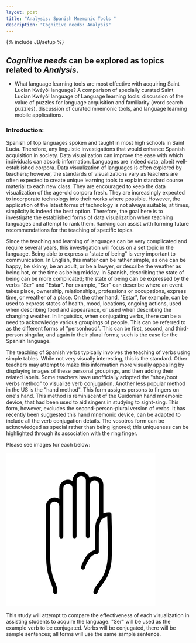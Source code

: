 ```yaml
---
layout: post
title: "Analysis: Spanish Mnemonic Tools "
description: "Cognitive needs: Analysis"
---
```

{% include JB/setup %}


## __*Cognitive needs*__ can be explored as topics related to __*Analysis*__.

+ What language learning tools are most effective with acquiring Saint Lucian Kwéyòl language? A comparison of specially curated Saint Lucian Kwéyòl language of Language learning tools: discussion of the value of puzzles for language acquisition and familiarity (word search puzzles), discussion of curated mnemonic tools, and language learning mobile applications.



### Introduction:
Spanish of top languages spoken and taught in most high schools in Saint Lucia. Therefore, any linguistic investigations that would enhance Spanish acquisition in society. Data visualization can improve the ease with which individuals can absorb information. Languages are indeed data, albeit well-established corpora. Data visualization of languages is often explored by teachers; however, the standards of visualizations vary as teachers are often expected to create unique learning tools to explain standard course material to each new class. They are encouraged to keep the data visualization of the age-old corpora fresh. They are increasingly expected to incorporate technology into their works where possible. However, the application of the latest forms of technology is not always suitable; at times, simplicity is indeed the best option. Therefore, the goal here is to investigate the established forms of data visualization when teaching languages and attempt to rank them. Ranking can assist with forming future recommendations for the teaching of specific topics.
 

Since the teaching and learning of languages can be very complicated and require several years, this investigation will focus on a set topic in the language. Being able to express a "state of being" is very important to communication. In English, this matter can be rather simple, as one can be happy, be skinny, be an adult, or be a lawyer,  or describe the weather as being hot, or the time as being midday. In Spanish, describing the state of being can be more complicated; the state of being can be expressed by the verbs "Ser" and "Estar".
For example, "Ser" can describe where an event takes place, ownership, relationships, professions or occupations, express time, or weather of a place. On the other hand, "Estar", for example, can be used to express states of health,  mood, locations, ongoing actions, used when describing food and appearance, or used when describing the changing weather.
In linguistics, when conjugating verbs, there can be a need to acknowledge various groupings of people. This can be referred to as the different forms of "personhood". This can be first, second, and third-person singular, and again in their plural forms; such is the case for the Spanish language.


The teaching of Spanish verbs typically involves the teaching of verbs using simple tables. While not very visually interesting, this is the standard. Other teachers may attempt to make this information more visually appealing by displaying images of these personal groupings, and then adding their related labels. Some teachers have unofficially adopted the "shoe/boot verbs method" to visualize verb conjugation. Another less popular method in the US is the "hand method". This form assigns persons to fingers on one's hand. This method is reminiscent of the Guidonian hand mnemonic device, that had been used to aid singers in studying to sight-sing. This form, however, excludes the second-person-plural version of verbs. It has recently been suggested this hand mnemonic device, can be adapted to include all the verb conjugation details. The vosotros form can be acknowledged as special rather than being ignored; this uniqueness can be highlighted through its association with the ring finger.


Please see images for each below:

![Hellloererererer](https://raw.githubusercontent.com/llord1/llord1.github.io/master/resources/pictures/palm.PNG)


This study will attempt to compare the effectiveness of each visualization in assisting students to acquire the language. "Ser" will be used as the example verb to be conjugated. Verbs will be conjugated, there will be sample sentences; all forms will use the same sample sentence.